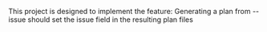This project is designed to implement the feature: Generating a plan from --issue should set the issue field in the resulting plan files